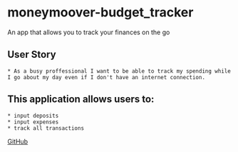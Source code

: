# moneymoover-budget_tracker
An app that allows you to track your finances on the go

## User Story

    * As a busy proffessional I want to be able to track my spending while I go about my day even if I don't have an internet connection.

## This application allows users to:

    * input deposits
    * input expenses
    * track all transactions

[GitHub](https://github.com/marissa-lc/moneymoover-budget_tracker.git)